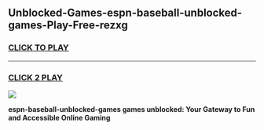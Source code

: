 
## Unblocked-Games-espn-baseball-unblocked-games-Play-Free-rezxg
<h3>
<a href="https://premium76.site?title=espn-baseball-unblocked-games&ref=21A">CLICK TO PLAY</a></h3>
<hr>

<h3>
<a href="https://premium76.site?title=espn-baseball-unblocked-games&ref=21A">CLICK 2 PLAY</a>
  
</h3>

<a href="https://premium76.site?title=espn-baseball-unblocked-games&ref=21A"><img src="https://clearcache.store/games.png"></a>


**espn-baseball-unblocked-games games unblocked: Your Gateway to Fun and Accessible Online Gaming**
